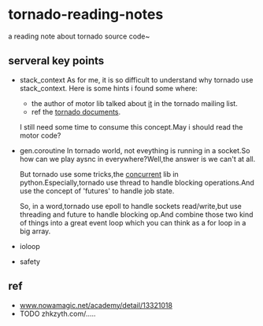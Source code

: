 tornado-reading-notes
=====================

a reading note about tornado source code~

## serveral key points

- stack_context
  As for me, it is so difficult to understand why tornado use stack_context.
  Here is some hints i found some where:
  - the author of motor lib talked about [it][1] in the tornado mailing list.
  - ref the [tornado documents][2].

  I still need some time to consume this concept.May i should read the motor code?

- gen.coroutine
  In tornado world, not eveything is running in a socket.So how can we play aysnc in everywhere?Well,the answer is we can't at all.

  But tornado use some tricks,the [concurrent][3] lib in python.Especially,tornado use thread to handle blocking operations.And use the concept of 'futures' to handle job state.

  So, in a word,tornado use epoll to handle sockets read/write,but use threading and future to handle blocking op.And combine those two kind of things into a great event loop which you can think as a for loop in a big array.

- ioloop

- safety

## ref
- www.nowamagic.net/academy/detail/13321018
- TODO zhkzyth.com/.....

[1]: https://groups.google.com/forum/#!topic/python-tornado/S12qMWXt9h0
[2]: http://www.tornadoweb.org/en/branch2.3/stack_context.html
[3]: http://docs.python.org/3/library/concurrency.html
